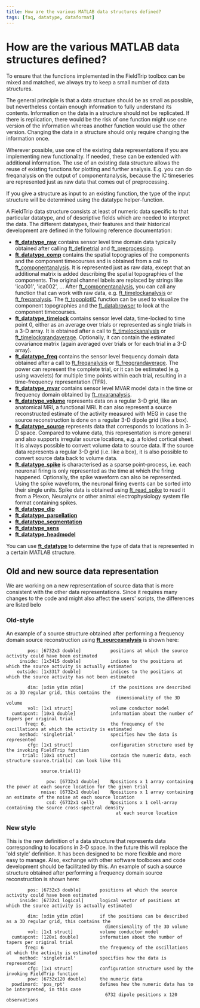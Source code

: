 ```yaml
---
title: How are the various MATLAB data structures defined?
tags: [faq, datatype, dataformat]
---
```


# How are the various MATLAB data structures defined?

To ensure that the functions implemented in the FieldTrip toolbox can be mixed and matched, we always try to keep a small number of data structures.

The general principle is that a data structure should be as small as possible, but nevertheless contain enough information to fully understand its contents. Information on the data in a structure should not be replicated. If there is replication, there would be the risk of one function might use one version of the information whereas another function would use the other version. Changing the data in a structure should only require changing the information once.

Wherever possible, use one of the existing data representations if you are implementing new functionality. If needed, these can be extended with additional information. The use of an existing data structure allows the reuse of existing functions for plotting and further analysis. E.g. you can do freqanalysis on the output of componentanalysis, because the IC timeseries are represented just as raw data that comes out of preprocessing.

If you give a structure as input to an existing function, the type of the input structure will be determined using the datatype helper-function.

A FieldTrip data structure consists at least of numeric data specific to that particular datatype, and of descriptive fields which are needed to interpret the data. The different datatypes, their features and their historical development are defined in the following reference documentation:

- **[ft_datatype_raw](/reference/ft_datatype_raw)**                    contains sensor level time domain data typically obtained after calling [ft_definetrial](/reference/ft_definetrial) and [ft_preprocessing](/reference/ft_preprocessing).
- **[ft_datatype_comp](/reference/ft_datatype_comp)**                  contains the spatial topograpies of the components and the component timecourses and is obtained from a call to [ft_componentanalysis](/reference/ft_componentanalysis). It is represented just as raw data, except that an additional matrix is added describing the spatial topographies of the components. The original channel labels are replaced by strings like 'ica001', 'ica002', ... After [ft_componentanalysis](/reference/ft_componentanalysis), you can call any function that can work with raw data, e.g. [ft_timelockanalysis](/reference/ft_timelockanalysis) or [ft_freqanalysis](/reference/ft_freqanalysis). The [ft_topoplotIC](/reference/ft_topoplotIC) function can be used to visualize the component topographies and the [ft_databrowser](/reference/ft_databrowser) to look at the component timecourses.
- **[ft_datatype_timelock](/reference/ft_datatype_timelock)**          contains sensor level data, time-locked to time point 0, either as an average over trials or represented as single trials in a 3-D array. It is obtained after a call to [ft_timelockanalysis](/reference/ft_timelockanalysis) or [ft_timelockgrandaverage](/reference/ft_timelockgrandaverage). Optionally, it can contain the estimated covariance matrix (again averaged over trials or for each trial in a 3-D array).
- **[ft_datatype_freq](/reference/ft_datatype_freq)**                  contains the sensor level frequency domain data obtained after a call to [ft_freqanalysis](/reference/ft_freqanalysis) or [ft_freqgrandaverage](/reference/ft_freqgrandaverage). The power can represent the complete trial, or it can be estimated (e.g. using wavelets) for multiple time points within each trial, resulting in a time-frequency representation (TFR).
- **[ft_datatype_mvar](/reference/ft_datatype_mvar)**                  contains sensor level MVAR model data in the time or frequency domain obtained by [ft_mvaranalysis](/reference/ft_mvaranalysis).
- **[ft_datatype_volume](/reference/ft_datatype_volume)**              represents data on a regular 3-D grid, like an anatomical MRI, a functional MRI. It can also represent a source reconstructed estimate of the activity measured with MEG in case the source reconstruction is done on a regular 3-D dipole grid (like a box).
- **[ft_datatype_source](/reference/ft_datatype_source)**              represents data that corresponds to locations in 3-D space. Compared to volume data, this representation is more general and also supports irregular source locations, e.g. a folded cortical sheet. It is always possible to convert volume data to source data. If the source data represents a regular 3-D grid (i.e. like a box), it is also possible to convert source data back to volume data.
- **[ft_datatype_spike](/reference/ft_datatype_spike)**                is characterised as a sparse point-process, i.e. each neuronal firing is only represented as the time at which the firing happened. Optionally, the spike waveform can also be represented. Using the spike waveform, the neuronal firing events can be sorted into their single units. Spike data is obtained using [ft_read_spike](/reference/ft_read_spike) to read it from a Plexon, Neuralynx or other animal electrophysiology system file format containing spikes.
- **[ft_datatype_dip](/reference/ft_datatype_dip)**                     
- **[ft_datatype_parcellation](/reference/ft_datatype_parcellation)**   
- **[ft_datatype_segmentation](/reference/ft_datatype_segmentation)**   
- **[ft_datatype_sens](/reference/ft_datatype_sens)**                   
- **[ft_datatype_headmodel](/reference/ft_datatype_headmodel)**         


You can use **[ft_datatype](/reference/ft_datatype)** to determine the type of data that is represented in a certain MATLAB structure.

## Old and new source data representation

We are working on a new representation of source data that is more consistent with the other data representations. Since it requires many changes to the code and might also affect the users' scripts, the differences are listed belo

###  Old-style

An example of a source structure obtained after performing a frequency domain source reconstruction using **[ft_sourceanalysis](/reference/ft_sourceanalysis)** is shown here:

            pos: [6732x3 double]           positions at which the source activity could have been estimated
         inside: [1x3415 double]           indices to the positions at which the source activity is actually estimated
        outside: [1x3317 double]           indices to the positions at which the source activity has not been estimated

            dim: [xdim ydim zdim]          if the positions are described as a 3D regular grid, this contains the
                                             dimensionality of the 3D volume
            vol: [1x1 struct]              volume conductor model
      cumtapcnt: [10x1 double]             information about the number of tapers per original trial
           freq: 6,                        the frequency of the oscillations at which the activity is estimated
         method: 'singletrial'             specifies how the data is represented
            cfg: [1x1 struct]              configuration structure used by the invoking FieldTrip function
          trial: [10x1 struct]             contain the numeric data, each structure source.trial(x) can look like thi

                 source.trial(1)

                   pow: [6732x1 double]    Npositions x 1 array containing the power at each source location for the given trial
                 noise: [6732x1 double]    Npositions x 1 array containing an estimate of the noise at each source location
                   csd: {6732x1 cell}      Npositions x 1 cell-array containing the source cross-spectral density
                                             at each source location  

### New style

This is the new definition of a data structure that represents data corresponding to locations in 3-D space. In the future this will replace the 'old style' definition. It has been designed to be more flexible and more easy to manage. Also, exchange with other software toolboxes and code development should be facilitated by this. An example of such a source structure obtained after performing a frequency domain source reconstruction is shown here:

            pos: [6732x3 double]       positions at which the source activity could have been estimated
         inside: [6732x1 logical]      logical vector of positions at which the source activity is actually estimated

            dim: [xdim ydim zdim]      if the positions can be described as a 3D regular grid, this contains the
                                         dimensionality of the 3D volume
            vol: [1x1 struct]          volume conductor model
      cumtapcnt: [120x1 double]        information about the number of tapers per original trial
           freq: 6                     the frequency of the oscillations at which the activity is estimated
         method: 'singletrial'         specifies how the data is represented
            cfg: [1x1 struct]          configuration structure used by the invoking FieldTrip function
            pow: [6732x120 double]     the numeric data
      powdimord: 'pos_rpt'             defines how the numeric data has to be interpreted, in this case
                                         6732 dipole positions x 120 observations
